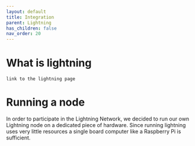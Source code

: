 ```yaml
---
layout: default
title: Integration
parent: Lightning
has_children: false
nav_order: 20
---
```

# What is lightning
`link to the lightning page`

# Running a node
In order to participate in the Lightning Network, we decided to run our own Lightning node on a dedicated piece of hardware. Since running lightning uses very little resources a single board computer like a Raspberry Pi is sufficient. 
